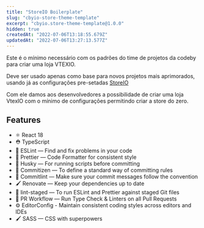 ```yaml
---
title: "StoreIO Boilerplate"
slug: "cbyio-store-theme-template"
excerpt: "cbyio.store-theme-template@1.0.0"
hidden: true
createdAt: "2022-07-06T13:18:55.679Z"
updatedAt: "2022-07-06T13:27:13.577Z"
---
```

Este é o mínimo necessário com os padrões do time de projetos da codeby para criar uma loja VTEXIO.

Deve ser usado apenas como base para novos projetos mais aprimorados, usando já as configurações pre-setadas [StoreIO](https://github.com/codeby-global/codeby.store-theme-template)

Com ele damos aos desenvolvedores a possibilidade de criar uma loja VtexIO com o mínimo de configurações permitindo criar a store do zero.

## Features

- ⚛️ React 18
- ⛑ TypeScript
- 📏 ESLint — Find and fix problems in your code
- 💖 Prettier — Code Formatter for consistent style
- 🐶 Husky — For running scripts before committing
- 📄 Commitizen — To define a standard way of committing rules
- 🚓 Commitlint — Make sure your commit messages follow the convention
- 🖌 Renovate — Keep your dependencies up to date
- 🚫 lint-staged — To run ESLint and Prettier against staged Git files
- 👷 PR Workflow — Run Type Check & Linters on all Pull Requests
- ⚙️ EditorConfig - Maintain consistent coding styles across editors and IDEs
- 🖌 SASS — CSS with superpowers